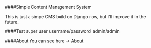 ####Simple Content Management System

This is just a simpe CMS build on Django now, but I'll improve it in the future.

####Test super user
username/password: admin/admin

####About
You can see here -> [About](https://github.com/dawndiy/scms/blob/master/screenshot/sreenshort-about.png)

